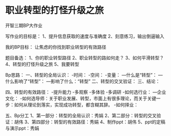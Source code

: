 # 职业转型的打怪升级之旅
开智三期BP大作业

写作业的目标是：
1、提升信息获取的速度与准确度
2、刻意练习，输出倒逼输入

我的BP目标：
让焦虑的你找到职业转型的有效路径

题目备选：
1、你的职业转型路径
2、职业转型的路如何走？
3、如何平滑转型？
4、转型的打怪升级之旅
5、我要转型

Bp思路：
一、转型的全局认识：
       -时间：
       -空间：
       -变量：
       —什么是“转型”：
       —什么影响了“转型”：
       —影响了什么：“转型”
二、转型的交叉验证：
三、结论：

四、转型的有效路径：
-提升能力
-多观察
-多体验
-多调研
-如何选行业：
       —企业文化：
-如何选导师：关于职业发展、转型，市面上有很多理论，而关于关键一步：如何从理论到落实，实现成功转型，都含糊其辞。
-如何择业：
    
五、Bp分工
1、第一部分：转型的全局认识：秀娟
2、第二部分：转型的交叉验证：胡伟
3、第四部分：转型的有效路径：秀娟
4、制作ppt：胡伟
5、ppt的定稿与演示ppt：秀娟
